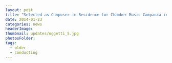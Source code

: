 ```yaml
---
layout: post
title: "Selected as Composer-in-Residence for Chamber Music Campania in Italy (June 2014) with Fiati 5 Wind Quintet."
date: 2014-01-23
categories: news
headerImage:
thumbnail: updates/oggetti_5.jpg
photosFolder:
tags:
  - older
  - conducting
---
```

